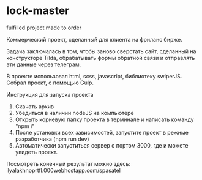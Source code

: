 # lock-master
fulfilled project made to order

Коммерческий проект, сделанный для клиента на фриланс бирже.

Задача заключалась в том, чтобы заново сверстать сайт, сделанный на конструкторе Tilda, обрабатывать формы обратной связи и отправлять эти данные через телеграм.

В проекте использовал html, scss, javascript, библиотеку swiperJS. Собрал проект, с помощью Gulp.

Инструкция для запуска проекта

1. Скачать архив
2. Убедиться в наличии nodeJS на компьютере
3. Открыть корневую папку проекта в терминале и написать команду "npm i"
4. После установки всех зависимостей, запустите проект в режиме разработчика (npm run dev)
5. Автоматически запуститься сервер с портом 3000, где и можете увидеть проект.

Посмотреть конечный результат можно здесь: ilyalakhnoprtfl.000webhostapp.com/spasatel
